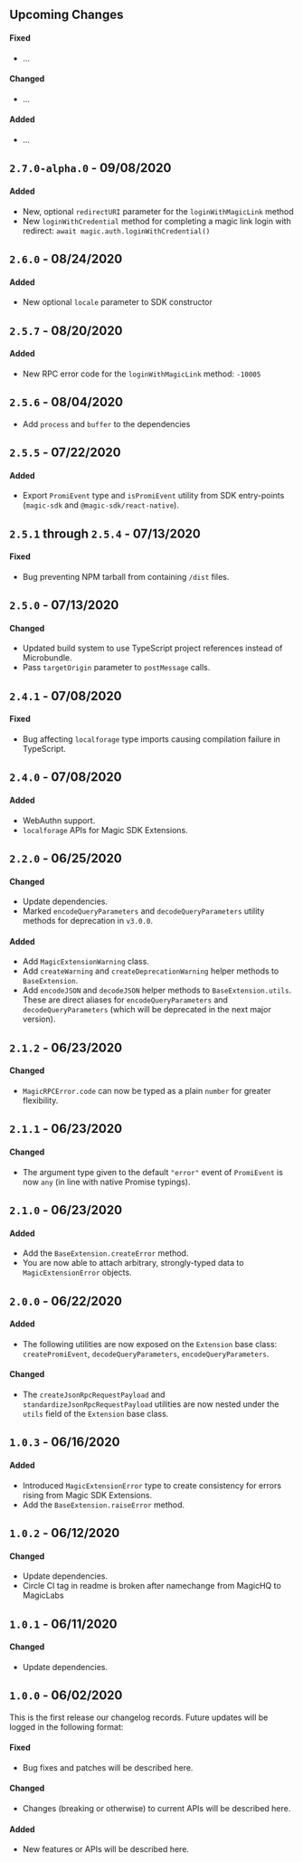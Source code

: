 ## Upcoming Changes

#### Fixed

- ...

#### Changed

- ...

#### Added

- ...

## `2.7.0-alpha.0` - 09/08/2020

#### Added

- New, optional `redirectURI` parameter for the `loginWithMagicLink` method
- New `loginWithCredential` method for completing a magic link login with redirect: `await magic.auth.loginWithCredential()`

## `2.6.0` - 08/24/2020

#### Added

- New optional `locale` parameter to SDK constructor

## `2.5.7` - 08/20/2020

#### Added

- New RPC error code for the `loginWithMagicLink` method: `-10005`

## `2.5.6` - 08/04/2020

- Add `process` and `buffer` to the dependencies

## `2.5.5` - 07/22/2020

#### Added

- Export `PromiEvent` type and `isPromiEvent` utility from SDK entry-points (`magic-sdk` and `@magic-sdk/react-native`).

## `2.5.1` through `2.5.4` - 07/13/2020

#### Fixed

- Bug preventing NPM tarball from containing `/dist` files.

## `2.5.0` - 07/13/2020

#### Changed

- Updated build system to use TypeScript project references instead of Microbundle.
- Pass `targetOrigin` parameter to `postMessage` calls.

## `2.4.1` - 07/08/2020

#### Fixed

- Bug affecting `localforage` type imports causing compilation failure in TypeScript.

## `2.4.0` - 07/08/2020

#### Added

- WebAuthn support.
- `localforage` APIs for Magic SDK Extensions.

## `2.2.0` - 06/25/2020

#### Changed

- Update dependencies.
- Marked `encodeQueryParameters` and `decodeQueryParameters` utility methods for deprecation in `v3.0.0`.

#### Added

- Add `MagicExtensionWarning` class.
- Add `createWarning` and `createDeprecationWarning` helper methods to `BaseExtension`.
- Add `encodeJSON` and `decodeJSON` helper methods to `BaseExtension.utils`. These are direct aliases for `encodeQueryParameters` and `decodeQueryParameters` (which will be deprecated in the next major version).

## `2.1.2` - 06/23/2020

#### Changed

- `MagicRPCError.code` can now be typed as a plain `number` for greater flexibility.

## `2.1.1` - 06/23/2020

#### Changed

- The argument type given to the default `"error"` event of `PromiEvent` is now `any` (in line with native Promise typings).

## `2.1.0` - 06/23/2020

#### Added

- Add the `BaseExtension.createError` method.
- You are now able to attach arbitrary, strongly-typed data to `MagicExtensionError` objects.

## `2.0.0` - 06/22/2020

#### Added

- The following utilities are now exposed on the `Extension` base class: `createPromiEvent`, `decodeQueryParameters`, `encodeQueryParameters`.

#### Changed

- The `createJsonRpcRequestPayload` and `standardizeJsonRpcRequestPayload` utilities are now nested under the `utils` field of the `Extension` base class.

## `1.0.3` - 06/16/2020

#### Added

- Introduced `MagicExtensionError` type to create consistency for errors rising from Magic SDK Extensions.
- Add the `BaseExtension.raiseError` method.

## `1.0.2` - 06/12/2020

#### Changed

- Update dependencies.
- Circle CI tag in readme is broken after namechange from MagicHQ to MagicLabs

## `1.0.1` - 06/11/2020

#### Changed

- Update dependencies.

## `1.0.0` - 06/02/2020

This is the first release our changelog records. Future updates will be logged in the following format:

#### Fixed

- Bug fixes and patches will be described here.

#### Changed

- Changes (breaking or otherwise) to current APIs will be described here.

#### Added

- New features or APIs will be described here.
